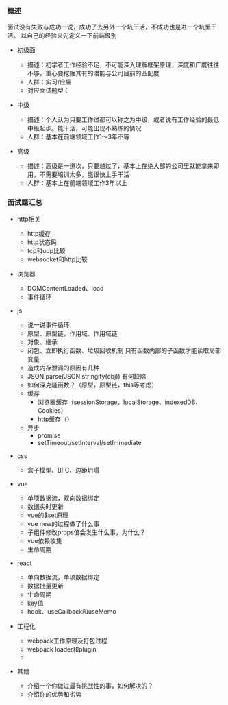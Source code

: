 ### 概述
面试没有失败与成功一说，成功了去另外一个坑干活，不成功也是进一个坑里干活。
以自己的经验来先定义一下前端级别
- 初级面
  - 描述：初学者工作经验不足，不可能深入理解框架原理，深度和广度往往不够，重心要挖掘其有的潜能与公司目前的匹配度
  - 人群：实习/应届
  - 对应面试题型：

- 中级
  - 描述：个人认为只要工作过都可以称之为中级，或者说有工作经验的最低中级起步。能干活，可能出现不熟练的情况
  - 人群：基本在前端领域工作1～3年不等  

- 高级  
  - 描述：高级是一道坎，只要越过了，基本上在绝大部的公司里就能拿来即用，不需要培训太多，能很快上手干活
  - 人群：基本上在前端领域工作3年以上  

### 面试题汇总
- http相关  
  - http缓存  
  - http状态码  
  - tcp和udp比较
  - websocket和http比较

- 浏览器
  - DOMContentLoaded、load
  - 事件循环
- js
  - 说一说事件循环
  - 原型、原型链，作用域、作用域链
  - 对象、继承
  - 闭包、立即执行函数、垃圾回收机制
    只有函数内部的子函数才能读取局部变量
  - 造成内存泄漏的原因有几种
  - JSON.parse(JSON.stringify(obj)) 有何缺陷
  - 如何深克隆函数？（原型，原型链，this等考虑）
  - 缓存
    - 浏览器缓存（sessionStorage、localStorage、indexedDB、Cookies）
    - http缓存（）
  - 异步
    - promise
    - setTimeout/setInterval/setImmediate
- css
  - 盒子模型、BFC、边距坍塌
  
- vue
  - 单项数据流，双向数据绑定
  - 数据实时更新
  - vue的$set原理
  - vue new的过程做了什么事
  - 子组件修改props值会发生什么事，为什么？
  - vue依赖收集
  - 生命周期
- react
  - 单向数据流，单项数据绑定
  - 数据批量更新
  - 生命周期
  - key值
  - hook、useCallback和useMemo
- 工程化
  - webpack工作原理及打包过程
  - webpack loader和plugin
  - 
- 其他
  - 介绍一个你做过最有挑战性的事，如何解决的？
  - 介绍你的优势和劣势

